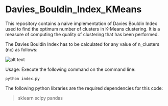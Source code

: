 # Davies_Bouldin_Index_KMeans
This repository contains a naive implementation of Davies Bouldin Index used to find the optimum number of clusters in K-Means clustering. It is a measure of computing the quality of clustering that has been performed. 

The Davies Bouldin Index has to be calculated for any value of n_clusters (nc) as follows:

![alt text](https://github.com/akankshadara/Davies_Bouldin_Index_KMeans/blob/master/db_index.png)

Usage: Execute the following command on the command line:
```{r, engine='bash', count_lines}
python index.py
```

The following python libraries are the required dependencies for this code:
> sklearn
> scipy 
> pandas
